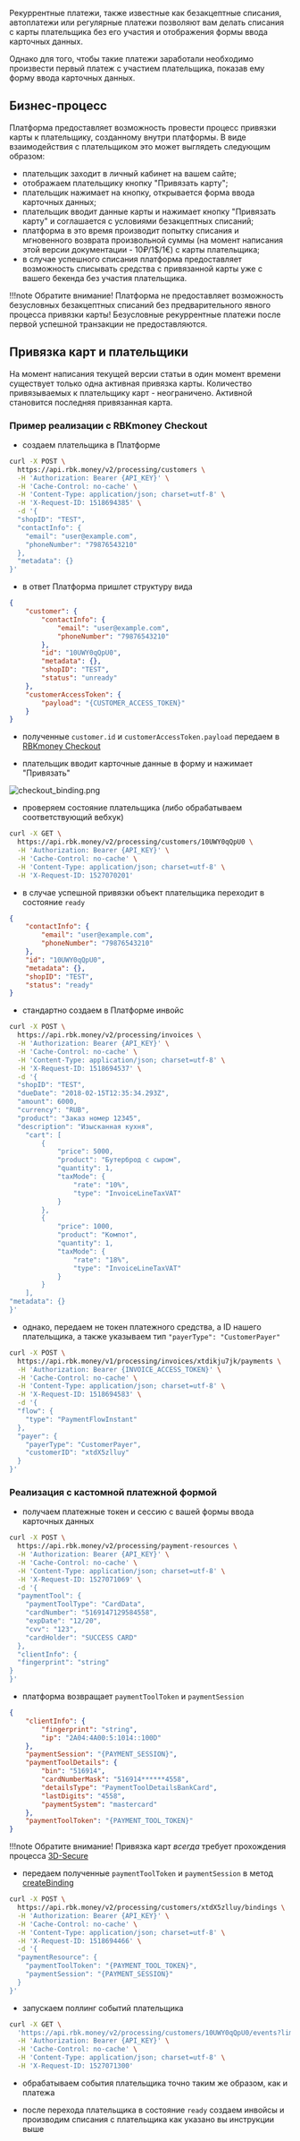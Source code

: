 Рекуррентные платежи, также известные как безакцептные списания, автоплатежи или регулярные платежи позволяют вам делать списания с карты плательщика без его участия и отображения формы ввода карточных данных.

Однако для того, чтобы такие платежи заработали необходимо произвести первый платеж с участием плательщика, показав ему форму ввода карточных данных.


## Бизнес-процесс

Платформа предоставляет возможность провести процесс привязки карты к плательщику, созданному внутри платформы. В виде взаимодействия с плательщиком это может выглядеть следующим образом:

- плательщик заходит в личный кабинет на вашем сайте;
- отображаем плательщику кнопку "Привязать карту";
- плательщик нажимает на кнопку, открывается форма ввода карточных данных;
- плательщик вводит данные карты и нажимает кнопку "Привязать карту" и соглашается с условиями безакцептных списаний;
- платформа в это время производит попытку списания и мгновенного возврата произвольной суммы (на момент написания этой версии документации - 10₽/1$/1€) с карты плательщика;
- в случае успешного списания платформа предоставляет возможность списывать средства с привязанной карты уже с вашего бекенда без участия плательщика.

!!!note
	Обратите внимание! Платформа не предоставляет возможность безусловных безакцептных списаний без предварительного явного процесса привязки карты! Безусловные рекуррентные платежи после первой успешной транзакции не предоставляются.

## Привязка карт и плательщики

На момент написания текущей версии статьи в один момент времени существует только одна активная привязка карты. Количество привязываемых к плательщику карт - неограничено. Активной становится последняя привязанная карта.

### Пример реализации с RBKmoney Checkout

- создаем плательщика в Платформе

```bash
curl -X POST \
  https://api.rbk.money/v2/processing/customers \
  -H 'Authorization: Bearer {API_KEY}' \
  -H 'Cache-Control: no-cache' \
  -H 'Content-Type: application/json; charset=utf-8' \
  -H 'X-Request-ID: 1518694385' \
  -d '{
  "shopID": "TEST",
  "contactInfo": {
    "email": "user@example.com",
    "phoneNumber": "79876543210"
  },
  "metadata": {}
}'
```

- в ответ Платформа пришлет структуру вида

```json
{
    "customer": {
        "contactInfo": {
            "email": "user@example.com",
            "phoneNumber": "79876543210"
        },
        "id": "10UWY0qQpU0",
        "metadata": {},
        "shopID": "TEST",
        "status": "unready"
    },
    "customerAccessToken": {
        "payload": "{CUSTOMER_ACCESS_TOKEN}"
    }
}
```

- полученные `customer.id` и `customerAccessToken.payload` передаем в [RBKmoney Checkout](/integrations/checkout/#_3)

- плательщик вводит карточные данные в форму и нажимает "Привязать"

![checkout_binding.png](/img/checkout_binding.png)

- проверяем состояние плательщика (либо обрабатываем соответствующий вебхук)

```bash
curl -X GET \
  https://api.rbk.money/v2/processing/customers/10UWY0qQpU0 \
  -H 'Authorization: Bearer {API_KEY}' \
  -H 'Cache-Control: no-cache' \
  -H 'Content-Type: application/json; charset=utf-8' \
  -H 'X-Request-ID: 1527070201'
```

- в случае успешной привязки объект плательщика переходит в состояние `ready`

```json
{
    "contactInfo": {
        "email": "user@example.com",
        "phoneNumber": "79876543210"
    },
    "id": "10UWY0qQpU0",
    "metadata": {},
    "shopID": "TEST",
    "status": "ready"
}
```

- стандартно создаем в Платформе инвойс

```bash
curl -X POST \
  https://api.rbk.money/v2/processing/invoices \
  -H 'Authorization: Bearer {API_KEY}' \
  -H 'Cache-Control: no-cache' \
  -H 'Content-Type: application/json; charset=utf-8' \
  -H 'X-Request-ID: 1518694537' \
  -d '{
  "shopID": "TEST",
  "dueDate": "2018-02-15T12:35:34.293Z",
  "amount": 6000,
  "currency": "RUB",
  "product": "Заказ номер 12345",
  "description": "Изысканная кухня",
    "cart": [
        {
            "price": 5000,
            "product": "Бутерброд с сыром",
            "quantity": 1,
            "taxMode": {
                "rate": "10%",
                "type": "InvoiceLineTaxVAT"
            }
        },
        {
            "price": 1000,
            "product": "Компот",
            "quantity": 1,
            "taxMode": {
                "rate": "18%",
                "type": "InvoiceLineTaxVAT"
            }
        }
    ],  
"metadata": {}
}'
```

- однако, передаем не токен платежного средства, а ID нашего плательщика, а также указываем тип `"payerType": "CustomerPayer"`

```bash
curl -X POST \
  https://api.rbk.money/v1/processing/invoices/xtdikju7jk/payments \
  -H 'Authorization: Bearer {INVOICE_ACCESS_TOKEN}' \
  -H 'Cache-Control: no-cache' \
  -H 'Content-Type: application/json; charset=utf-8' \
  -H 'X-Request-ID: 1518694583' \
  -d '{
  "flow": {
    "type": "PaymentFlowInstant"
  },
  "payer": {
    "payerType": "CustomerPayer",
    "customerID": "xtdX5zlluy"
  }
}'
```

### Реализация с кастомной платежной формой

- получаем платежные токен и сессию с вашей формы ввода карточных данных

```bash
curl -X POST \
  https://api.rbk.money/v2/processing/payment-resources \
  -H 'Authorization: Bearer {API_KEY}' \
  -H 'Cache-Control: no-cache' \
  -H 'Content-Type: application/json; charset=utf-8' \
  -H 'X-Request-ID: 1527071069' \
  -d '{
  "paymentTool": {
    "paymentToolType": "CardData",
    "cardNumber": "5169147129584558",
    "expDate": "12/20",
    "cvv": "123",
    "cardHolder": "SUCCESS CARD"
  },
  "clientInfo": {
  "fingerprint": "string"
}
}'
```

- платформа возвращает `paymentToolToken` и `paymentSession`

```json
{
    "clientInfo": {
        "fingerprint": "string",
        "ip": "2A04:4A00:5:1014::100D"
    },
    "paymentSession": "{PAYMENT_SESSION}",
    "paymentToolDetails": {
        "bin": "516914",
        "cardNumberMask": "516914******4558",
        "detailsType": "PaymentToolDetailsBankCard",
        "lastDigits": "4558",
        "paymentSystem": "mastercard"
    },
    "paymentToolToken": "{PAYMENT_TOOL_TOKEN}"
}
```

!!!note
	Обратите внимание! Привязка карт *всегда* требует прохождения процесса [3D-Secure](/integrations/3dsecure.md)

- передаем полученные `paymentToolToken` и `paymentSession` в метод [createBinding](https://developer.rbk.money/api/#operation/createBinding)

```bash
curl -X POST \
  https://api.rbk.money/v2/processing/customers/xtdX5zlluy/bindings \
  -H 'Authorization: Bearer {API_KEY}' \
  -H 'Cache-Control: no-cache' \
  -H 'Content-Type: application/json; charset=utf-8' \
  -H 'X-Request-ID: 1518694466' \
  -d '{
  "paymentResource": {
    "paymentToolToken": "{PAYMENT_TOOL_TOKEN}",
    "paymentSession": "{PAYMENT_SESSION}"
  }
}'
```

- запускаем поллинг событий плательщика

```bash
curl -X GET \
  'https://api.rbk.money/v2/processing/customers/10UWY0qQpU0/events?limit=100' \
  -H 'Authorization: Bearer {API_KEY}' \
  -H 'Cache-Control: no-cache' \
  -H 'Content-Type: application/json; charset=utf-8' \
  -H 'X-Request-ID: 1527071300'
```

  - обрабатываем события плательщика точно таким же образом, как и платежа

  - после перехода плательщика в состояние `ready` создаем инвойсы и производим списания с плательщика как указано вы инструкции выше
